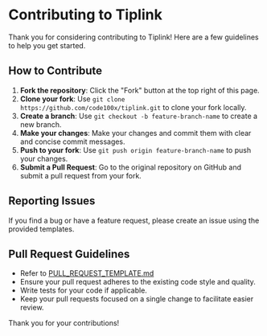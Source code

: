 # Contributing to Tiplink

Thank you for considering contributing to Tiplink! Here are a few guidelines to help you get started.

## How to Contribute

1. **Fork the repository**: Click the "Fork" button at the top right of this page.
2. **Clone your fork**: Use `git clone https://github.com/code100x/tiplink.git` to clone your fork locally.
3. **Create a branch**: Use `git checkout -b feature-branch-name` to create a new branch.
4. **Make your changes**: Make your changes and commit them with clear and concise commit messages.
5. **Push to your fork**: Use `git push origin feature-branch-name` to push your changes.
6. **Submit a Pull Request**: Go to the original repository on GitHub and submit a pull request from your fork.

## Reporting Issues

If you find a bug or have a feature request, please create an issue using the provided templates.

## Pull Request Guidelines
- Refer to [PULL_REQUEST_TEMPLATE.md](/github/PULL_REQUEST_TEMPLATE.md)
- Ensure your pull request adheres to the existing code style and quality.
- Write tests for your code if applicable.
- Keep your pull requests focused on a single change to facilitate easier review.

Thank you for your contributions!
